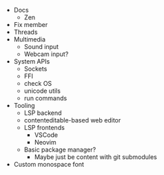 - Docs
  - Zen
- Fix member
- Threads
- Multimedia
  - Sound input
  - Webcam input?
- System APIs
  - Sockets
  - FFI
  - check OS
  - unicode utils
  - run commands
- Tooling
  - LSP backend
  - contenteditable-based web editor
  - LSP frontends
    - VSCode
    - Neovim
  - Basic package manager?
    - Maybe just be content with git submodules
- Custom monospace font
